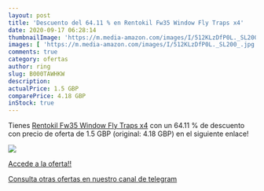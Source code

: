 ```yaml
---
layout: post
title: 'Descuento del 64.11 % en Rentokil Fw35 Window Fly Traps x4'
date: 2020-09-17 06:28:14
thumbnailImage: 'https://m.media-amazon.com/images/I/512KLzDfP0L._SL200_.jpg'
images: [ 'https://m.media-amazon.com/images/I/512KLzDfP0L._SL200_.jpg' ]
comments: true
category: ofertas
author: ring
slug: B000TAWHKW
description:
actualPrice: 1.5 GBP
comparePrice: 4.18 GBP
inStock: true
---
```


Tienes [Rentokil Fw35 Window Fly Traps x4](https://www.amazon.com/dp/B000TAWHKW/?tag=redken08-20) con un 64.11 % de descuento con precio de oferta de 1.5 GBP (original: 4.18 GBP) en el siguiente enlace!

[![](https://m.media-amazon.com/images/I/512KLzDfP0L._SL200_.jpg)](https://www.amazon.com/dp/B000TAWHKW/?tag=redken08-20)

[Accede a la oferta!!](https://www.amazon.com/dp/B000TAWHKW/?tag=redken08-20)

[Consulta otras ofertas en nuestro canal de telegram](https://t.me/s/ofertas25)
